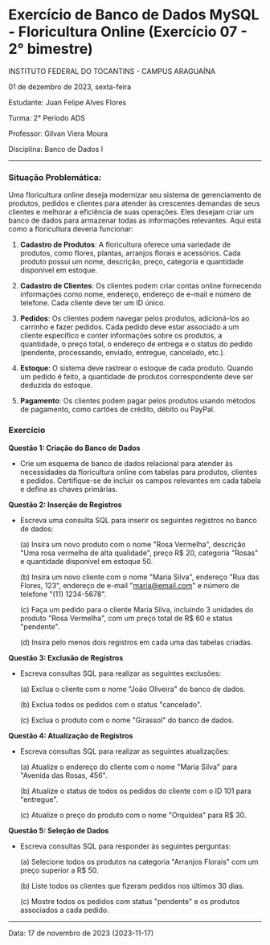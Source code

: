 # Exercício de Banco de Dados MySQL - Floricultura Online (Exercício 07 - 2° bimestre)

INSTITUTO FEDERAL DO TOCANTINS - CAMPUS ARAGUAÍNA

01 de dezembro de 2023, sexta-feira

Estudante: Juan Felipe Alves Flores

Turma: 2° Período ADS

Professor: Gilvan Viera Moura

Disciplina: Banco de Dados I

---

### Situação Problemática:

Uma floricultura online deseja modernizar seu sistema de gerenciamento de produtos, pedidos e clientes para atender às crescentes demandas de seus clientes e melhorar a eficiência de suas operações. Eles desejam criar um banco de dados para armazenar todas as informações relevantes. Aqui está como a floricultura deveria funcionar:

1. **Cadastro de Produtos**: A floricultura oferece uma variedade de produtos, como flores, plantas, arranjos florais e acessórios. Cada produto possui um nome, descrição, preço, categoria e quantidade disponível em estoque.

2. **Cadastro de Clientes**: Os clientes podem criar contas online fornecendo informações como nome, endereço, endereço de e-mail e número de telefone. Cada cliente deve ter um ID único.

3. **Pedidos**: Os clientes podem navegar pelos produtos, adicioná-los ao carrinho e fazer pedidos. Cada pedido deve estar associado a um cliente específico e conter informações sobre os produtos, a quantidade, o preço total, o endereço de entrega e o status do pedido (pendente, processando, enviado, entregue, cancelado, etc.).

4. **Estoque**: O sistema deve rastrear o estoque de cada produto. Quando um pedido é feito, a quantidade de produtos correspondente deve ser deduzida do estoque.

5. **Pagamento**: Os clientes podem pagar pelos produtos usando métodos de pagamento, como cartões de crédito, débito ou PayPal.

### Exercício

**Questão 1: Criação do Banco de Dados**
- Crie um esquema de banco de dados relacional para atender às necessidades da floricultura online com tabelas para produtos, clientes e pedidos. Certifique-se de incluir os campos relevantes em cada tabela e defina as chaves primárias.

**Questão 2: Inserção de Registros**
- Escreva uma consulta SQL para inserir os seguintes registros no banco de dados:

    (a) Insira um novo produto com o nome "Rosa Vermelha", descrição "Uma rosa vermelha de alta qualidade", preço R$ 20, categoria "Rosas" e quantidade disponível em estoque 50.

    (b) Insira um novo cliente com o nome "Maria Silva", endereço "Rua das Flores, 123", endereço de e-mail "maria@email.com" e número de telefone "(11) 1234-5678".

    (c) Faça um pedido para o cliente Maria Silva, incluindo 3 unidades do produto "Rosa Vermelha", com um preço total de R$ 60 e status "pendente".

    (d) Insira pelo menos dois registros em cada uma das tabelas criadas.

**Questão 3: Exclusão de Registros**
- Escreva consultas SQL para realizar as seguintes exclusões:

    (a) Exclua o cliente com o nome "João Oliveira" do banco de dados.

    (b) Exclua todos os pedidos com o status "cancelado".

    (c) Exclua o produto com o nome "Girassol" do banco de dados.

**Questão 4: Atualização de Registros**
- Escreva consultas SQL para realizar as seguintes atualizações:

    (a) Atualize o endereço do cliente com o nome "Maria Silva" para "Avenida das Rosas, 456".

    (b) Atualize o status de todos os pedidos do cliente com o ID 101 para "entregue".

    (c) Atualize o preço do produto com o nome "Orquídea" para R$ 30.

**Questão 5: Seleção de Dados**
- Escreva consultas SQL para responder às seguintes perguntas:

    (a) Selecione todos os produtos na categoria "Arranjos Florais" com um preço superior a R$ 50.

    (b) Liste todos os clientes que fizeram pedidos nos últimos 30 dias.

    (c) Mostre todos os pedidos com status "pendente" e os produtos associados a cada pedido.

---

Data: 17 de novembro de 2023 (2023-11-17)